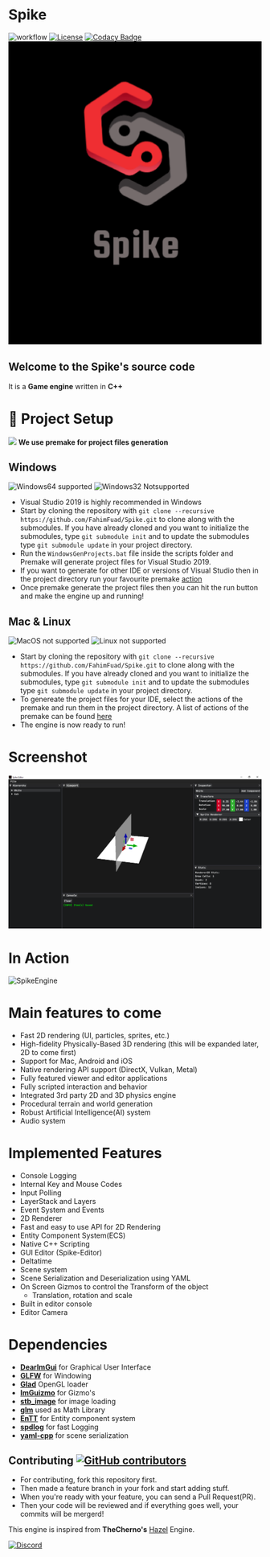 
# Spike

![workflow](https://github.com/FahimFuad/Spike/workflows/build/badge.svg) [![License](https://img.shields.io/badge/License-Apache%202.0-blue.svg)](https://github.com/FahimFuad/Spike/blob/main/LICENSE)
[![Codacy Badge](https://app.codacy.com/project/badge/Grade/742fb18d76ca40c691137d01cfbc7c8a)](https://www.codacy.com/gh/FahimFuad/Spike/dashboard?utm_source=github.com&amp;utm_medium=referral&amp;utm_content=FahimFuad/Spike&amp;utm_campaign=Badge_Grade)
![Spike](Resources/Branding/SpikeLarge.png)

## Welcome to the **Spike**'s source code

It is a **Game engine** written in **C++**

# :wrench: Project Setup

<img src="https://premake.github.io/premake-logo.png" width=32 /> **We use premake for project files generation**

## Windows

![Windows64 supported](https://img.shields.io/badge/Windows64-Supported-green.svg)
![Windows32 Notsupported](https://img.shields.io/badge/Windows32-NotSupported-red.svg)

- Visual Studio 2019 is highly recommended in Windows
- Start by cloning the repository with `git clone --recursive https://github.com/FahimFuad/Spike.git` to clone along with the submodules. If you have already cloned and you want to initialize the submodules, type `git submodule init` and to update the submodules type `git submodule update` in your project directory.
- Run the `WindowsGenProjects.bat` file inside the scripts folder and Premake will generate project files for Visual Studio 2019.
- If you want to generate for other IDE or versions of Visual Studio then in the project directory run your favourite premake [action](https://github.com/premake/premake-core/wiki/Using-Premake#using-premake-to-generate-project-files)
- Once premake generate the project files then you can hit the run button and make the engine up and running!

## Mac & Linux

![MacOS not supported](https://img.shields.io/badge/MacOS-NotSupported-red.svg)
![Linux not supported](https://img.shields.io/badge/Linux-NotSupported-red.svg)

- Start by cloning the repository with `git clone --recursive https://github.com/FahimFuad/Spike.git` to clone along with the submodules. If you have already cloned and you want to initialize the submodules, type `git submodule init` and to update the submodules type `git submodule update` in your project directory.
- To genereate the project files for your IDE, select the actions of the premake and run them in the project directory. A list of actions of the premake can be found [here](https://github.com/premake/premake-core/wiki/Using-Premake#using-premake-to-generate-project-files)
- The engine is now ready to run!

# Screenshot

![Spike](Resources/Screenshots/Demo.png)

# In Action

![SpikeEngine](https://s8.gifyu.com/images/Demoaa758ed2fadc5ba8.gif)

# Main features to come

- Fast 2D rendering (UI, particles, sprites, etc.)
- High-fidelity Physically-Based 3D rendering (this will be expanded later, 2D to come first)
- Support for Mac, Android and iOS
- Native rendering API support (DirectX, Vulkan, Metal)
- Fully featured viewer and editor applications
- Fully scripted interaction and behavior
- Integrated 3rd party 2D and 3D physics engine
- Procedural terrain and world generation
- Robust Artificial Intelligence(AI) system
- Audio system

# Implemented Features

- Console Logging
- Internal Key and Mouse Codes
- Input Polling
- LayerStack and Layers
- Event System and Events
- 2D Renderer
- Fast and easy to use API for 2D Rendering
- Entity Component System(ECS)
- Native C++ Scripting
- GUI Editor (Spike-Editor)
- Deltatime
- Scene system
- Scene Serialization and Deserialization using YAML
- On Screen Gizmos to control the Transform of the object
  - Translation, rotation and scale
- Built in editor console
- Editor Camera

# Dependencies

- **[DearImGui](https://github.com/FahimFuad/imgui)** for Graphical User Interface
- **[GLFW](https://github.com/FahimFuad/glfw)** for Windowing
- **[Glad](https://github.com/Dav1dde/glad)** OpenGL loader
- **[ImGuizmo](https://github.com/FahimFuad/ImGuizmo)** for Gizmo's
- **[stb_image](https://github.com/nothings/stb/blob/master/stb_image.h)** for image loading
- **[glm](https://github.com/g-truc/glm)** used as Math Library
- **[EnTT](https://github.com/skypjack/entt)** for Entity component system
- **[spdlog](https://github.com/gabime/spdlog)** for fast Logging
- **[yaml-cpp](https://github.com/FahimFuad/yaml-cpp)** for scene serialization


## Contributing [![GitHub contributors](https://img.shields.io/github/contributors/FahimFuad/Spike.svg)](https://GitHub.com/FahimFuad/Spike/graphs/contributors/)

- For contributing, fork this repository first.
- Then made a feature branch in your fork and start adding stuff.
- When you're ready with your feature, you can send a Pull Request(PR).
- Then your code will be reviewed and if everything goes well, your commits will be mergerd!

This engine is inspired from **TheCherno's** [Hazel](https://github.com/TheCherno/Hazel) Engine.

[![Discord](https://img.shields.io/badge/SpikeEngine--red.svg?style=social&logo=discord)](https://discord.gg/QugaNbUPzb)
